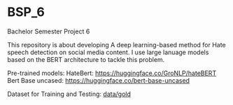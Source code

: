 # BSP_6
Bachelor Semester Project 6

This repository is about developing A deep learning-based method for Hate speech detection on social media
content. I use large lanuage models based on the BERT architecture to tackle this problem.



Pre-trained models:
HateBert: https://huggingface.co/GroNLP/hateBERT
Bert Base uncased: https://huggingface.co/bert-base-uncased

Dataset for Training and Testing:
[data/gold](https://github.com/xinchenyu/counter_context/tree/main/data/gold)
